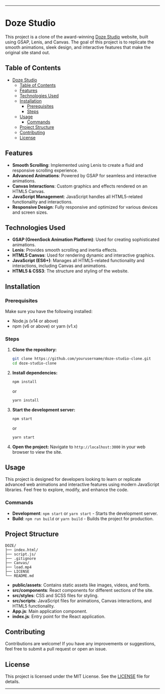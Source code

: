 ---

# Doze Studio 

This project is a clone of the award-winning [Doze Studio](https://www.awwwards.com/sites/doze) website, built using GSAP, Lenis, and Canvas. The goal of this project is to replicate the smooth animations, sleek design, and interactive features that make the original site stand out.

## Table of Contents
- [Doze Studio](#doze-studio)
  - [Table of Contents](#table-of-contents)
  - [Features](#features)
  - [Technologies Used](#technologies-used)
  - [Installation](#installation)
    - [Prerequisites](#prerequisites)
    - [Steps](#steps)
  - [Usage](#usage)
    - [Commands](#commands)
  - [Project Structure](#project-structure)
  - [Contributing](#contributing)
  - [License](#license)

## Features
- **Smooth Scrolling**: Implemented using Lenis to create a fluid and responsive scrolling experience.
- **Advanced Animations**: Powered by GSAP for seamless and interactive animations.
- **Canvas Interactions**: Custom graphics and effects rendered on an HTML5 Canvas.
- **JavaScript Management**: JavaScript handles all HTML5-related functionality and interactions.
- **Responsive Design**: Fully responsive and optimized for various devices and screen sizes.

## Technologies Used
- **GSAP (GreenSock Animation Platform)**: Used for creating sophisticated animations.
- **Lenis**: Provides smooth scrolling and inertia effects.
- **HTML5 Canvas**: Used for rendering dynamic and interactive graphics.
- **JavaScript (ES6+)**: Manages all HTML5-related functionality and interactions, including Canvas and animations.
- **HTML5 & CSS3**: The structure and styling of the website.

## Installation

### Prerequisites
Make sure you have the following installed:
- Node.js (v14 or above)
- npm (v6 or above) or yarn (v1.x)

### Steps
1. **Clone the repository:**
   ```bash
   git clone https://github.com/yourusername/doze-studio-clone.git
   cd doze-studio-clone
   ```

2. **Install dependencies:**
   ```bash
   npm install
   ```
   or
   ```bash
   yarn install
   ```

3. **Start the development server:**
   ```bash
   npm start
   ```
   or
   ```bash
   yarn start
   ```

4. **Open the project:**
   Navigate to `http://localhost:3000` in your web browser to view the site.

## Usage
This project is designed for developers looking to learn or replicate advanced web animations and interactive features using modern JavaScript libraries. Feel free to explore, modify, and enhance the code.

### Commands
- **Development**: `npm start` or `yarn start` - Starts the development server.
- **Build**: `npm run build` or `yarn build` - Builds the project for production.

## Project Structure
```
DOZE/
├── index.html/
├── script.js/
├── .gitignore
├── Canvas/
├── load.mp4
├── LICENSE
└── README.md
```

- **public/assets**: Contains static assets like images, videos, and fonts.
- **src/components**: React components for different sections of the site.
- **src/styles**: CSS and SCSS files for styling.
- **src/scripts**: JavaScript files for animations, Canvas interactions, and HTML5 functionality.
- **App.js**: Main application component.
- **index.js**: Entry point for the React application.

## Contributing
Contributions are welcome! If you have any improvements or suggestions, feel free to submit a pull request or open an issue.

## License
This project is licensed under the MIT License. See the [LICENSE](LICENSE) file for details.

---